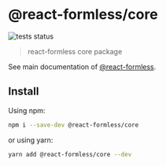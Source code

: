 # @react-formless/core

![tests status](https://github.com/gmoskal/react-formless/workflows/CI/badge.svg)

> react-formless core package

See main documentation of [@react-formless](https://github.com/gmoskal/react-formless).

## Install

Using npm:

```sh
npm i --save-dev @react-formless/core
```

or using yarn:

```sh
yarn add @react-formless/core --dev
```
